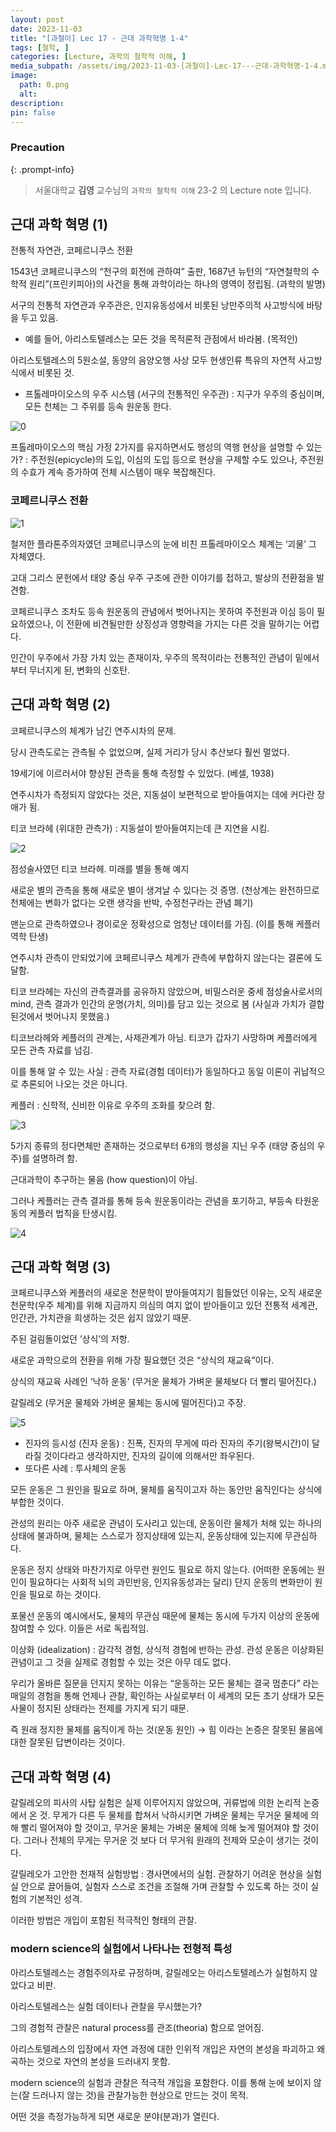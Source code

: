 ```yaml
---
layout: post
date: 2023-11-03
title: "[과철이] Lec 17 - 근대 과학혁명 1-4"
tags: [철학, ]
categories: [Lecture, 과학의 철학적 이해, ]
media_subpath: /assets/img/2023-11-03-[과철이]-Lec-17---근대-과학혁명-1-4.md
image:
  path: 0.png
  alt:  
description:  
pin: false
---
```



### Precaution


{: .prompt-info}


> 서울대학교 **김영** 교수님의 `과학의 철학적 이해` 23-2 의 Lecture note 입니다. 


## 근대 과학 혁명 (1)


전통적 자연관, 코페르니쿠스 전환


1543년 코페르니쿠스의 “천구의 회전에 관하여” 출판, 1687년 뉴턴의 “자연철학의 수학적 원리”(프린키피아)의 사건을 통해 과학이라는 하나의 영역이 정립됨. (과학의 발명)


서구의 전통적 자연관과 우주관은, 인지유동성에서 비롯된 낭만주의적 사고방식에 바탕을 두고 있음.

- 예를 들어, 아리스토텔레스는 모든 것을 목적론적 관점에서 바라봄. (목적인)

아리스토텔레스의 5원소설, 동양의 음양오행 사상 모두 현생인류 특유의 자연적 사고방식에서 비롯된 것.

- 프톨레마이오스의 우주 시스템 (서구의 전통적인 우주관) : 지구가 우주의 중심이며, 모든 천체는 그 주위를 등속 원운동 한다.

![0](/0.png)


프톨레마이오스의 핵심 가정 2가지를 유지하면서도 행성의 역행 현상을 설명할 수 있는가? : 주전원(epicycle)의 도입, 이심의 도입 등으로 현상을 구제할 수도 있으나, 주전원의 수효가 계속 증가하여 전체 시스템이 매우 복잡해진다.


### 코페르니쿠스 전환


![1](/1.png)


철저한 플라톤주의자였던 코페르니쿠스의 눈에 비친 프톨레마이오스 체계는 ‘괴물’ 그 자체였다.


고대 그리스 문헌에서 태양 중심 우주 구조에 관한 이야기를 접하고, 발상의 전환점을 발견함.


코페르니쿠스 조차도 등속 원운동의 관념에서 벗어나지는 못하여 주전원과 이심 등이 필요하였으나, 이 전환에 비견될만한 상징성과 영향력을 가지는 다른 것을 말하기는 어렵다.


인간이 우주에서 가장 가치 있는 존재이자, 우주의 목적이라는 전통적인 관념이 밑에서부터 무너지게 된, 변화의 신호탄.


## 근대 과학 혁명 (2)


코페르니쿠스의 체계가 남긴 연주시차의 문제.


당시 관측도로는 관측될 수 없었으며, 실제 거리가 당시 추산보다 훨씬 멀었다.


19세기에 이르러서야 향상된 관측을 통해 측정할 수 있었다. (베셀, 1938)


연주시차가 측정되지 않았다는 것은, 지동설이 보편적으로 받아들여지는 데에 커다란 장애가 됨.


티코 브라헤 (위대한 관측가) : 지동설이 받아들여지는데 큰 지연을 시킴.


![2](/2.png)


점성술사였던 티코 브라헤. 미래를 별을 통해 예지


새로운 별의 관측을 통해 새로운 별이 생겨날 수 있다는 것 증명. (천상계는 완전하므로 천체에는 변화가 없다는 오랜 생각을 반박, 수정천구라는 관념 폐기)


맨눈으로 관측하였으나 경이로운 정확성으로 엄청난 데이터를 가짐. (이를 통해 케플러 역학 탄생)


연주시차 관측이 안되었기에 코페르니쿠스 체계가 관측에 부합하지 않는다는 결론에 도달함.


티코 브라헤는 자신의 관측결과를 공유하지 않았으며, 비밀스러운 중세 점성술사로서의 mind, 관측 결과가 인간의 운명(가치, 의미)를 담고 있는 것으로 봄 (사실과 가치가 결합된것에서 벗어나지 못했음.)


티코브라헤와 케플러의 관계는, 사제관계가 아님. 티코가 갑자기 사망하며 케플러에게 모든 관측 자료를 넘김.


이를 통해 알 수 있는 사실 : 관측 자료(경험 데이터)가 동일하다고 동일 이론이 귀납적으로 추론되어 나오는 것은 아니다.


케플러 : 신학적, 신비한 이유로 우주의 조화를 찾으려 함.


![3](/3.png)


5가지 종류의 정다면체만 존재하는 것으로부터 6개의 행성을 지닌 우주 (태양 중심의 우주)를 설명하려 함.


근대과학이 추구하는 물음 (how question)이 아님.


그러나 케플러는 관측 결과를 통해 등속 원운동이라는 관념을 포기하고, 부등속 타원운동의 케플러 법칙을 탄생시킴.


![4](/4.png)


## 근대 과학 혁명 (3)


코페르니쿠스와 케플러의 새로운 천문학이 받아들여지기 힘들었던 이유는, 오직 새로운 천문학(우주 체계)를 위해 지금까지 의심의 여지 없이 받아들이고 있던 전통적 세계관, 인간관, 가치관을 희생하는 것은 쉽지 않았기 때문.


주된 걸림돌이었던 ’상식’의 저항.


새로운 과학으로의 전환을 위해 가장 필요했던 것은 “상식의 재교육”이다.


상식의 재교육 사례인 ‘낙하 운동’ (무거운 물체가 가벼운 물체보다 더 빨리 떨어진다.)


갈릴레오 (무거운 물체와 가벼운 물체는 동시에 떨어진다)고 주장.


![5](/5.png)

- 진자의 등시성 (진자 운동) : 진폭, 진자의 무게에 따라 진자의 주기(왕복시간)이 달라질 것이다라고 생각하지만, 진자의 길이에 의해서만 좌우된다.
- 또다른 사례 : 투사체의 운동

모든 운동은 그 원인을 필요로 하며, 물체를 움직이고자 하는 동안만 움직인다는 상식에 부합한 것이다.


관성의 원리는 아주 새로운 관념이 도사리고 있는데, 운동이란 물체가 처해 있는 하나의 상태에 불과하며, 물체는 스스로가 정지상태에 있는지, 운동상태에 있는지에 무관심하다.


운동은 정지 상태와 마찬가지로 아무런 원인도 필요로 하지 않는다. (어떠한 운동에는 원인이 필요하다는 사회적 뇌의 과민반응, 인지유동성과는 달리) 단지 운동의 변화만이 원인을 필요로 하는 것이다.


포물선 운동의 예시에서도, 물체의 무관심 때문에 물체는 동시에 두가지 이상의 운동에 참여할 수 있다. 이들은 서로 독립적임.


이상화 (idealization) : 감각적 경험, 상식적 경험에 반하는 관성. 관성 운동은 이상화된 관념이고 그 것을 실제로 경험할 수 있는 것은 아무 데도 없다.


우리가 올바른 질문을 던지지 못하는 이유는 “운동하는 모든 물체는 결국 멈춘다” 라는 매일의 경험을 통해 언제나 관찰, 확인하는 사실로부터 이 세계의 모든 초기 상태가 모든 사물이 정지된 상태라는 전제를 가지게 되기 때문.


즉 원래 정지한 물체를 움직이게 하는 것(운동 원인) → 힘 이라는 논증은 잘못된 물음에 대한 잘못된 답변이라는 것이다.


## 근대 과학 혁명 (4)


갈릴레오의 피사의 사탑 실험은 실제 이루어지지 않았으며, 귀류법에 의한 논리적 논증에서 온 것. 무게가 다른 두 물체를 합쳐서 낙하시키면 가벼운 물체는 무거운 물체에 의해 빨리 떨어져야 할 것이고, 무거운 물체는 가벼운 물체에 의해 늦게 떨어져야 할 것이다. 그러나 전체의 무게는 무거운 것 보다 더 무거워 원래의 전제와 모순이 생기는 것이다.


갈릴레오가 고안한 천재적 실험방법 : 경사면에서의 실험. 관찰하기 어려운 현상을 실험실 안으로 끌어들여, 실험자 스스로 조건을 조절해 가며 관찰할 수 있도록 하는 것이 실험의 기본적인 성격.


이러한 방법은 개입이 포함된 적극적인 형태의 관찰.


### modern science의 실험에서 나타나는 전형적 특성


아리스토텔레스는 경험주의자로 규정하며, 갈릴레오는 아리스토텔레스가 실험하지 않았다고 비판.


아리스토텔레스는 실험 데이터나 관찰을 무시했는가?


그의 경험적 관찰은 natural process를 관조(theoria) 함으로 얻어짐.


아리스토텔레스의 입장에서 자연 과정에 대한 인위적 개입은 자연의 본성을 파괴하고 왜곡하는 것으로 자연의 본성을 드러내지 못함.


modern science의 실험과 관찰은 적극적 개입을 포함한다. 이를 통해 눈에 보이지 않는(잘 드러나지 않는 것)을 관찰가능한 현상으로 만드는 것이 목적.


어떤 것을 측정가능하게 되면 새로운 분야(분과)가 열린다.

